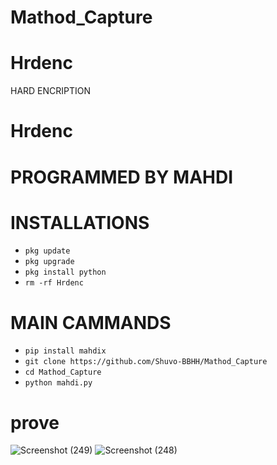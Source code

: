 # Mathod_Capture
# Hrdenc
HARD  ENCRIPTION
# Hrdenc

# PROGRAMMED BY MAHDI

# INSTALLATIONS

- `pkg update`
- `pkg upgrade`
- `pkg install python`
- `rm -rf Hrdenc`
# MAIN CAMMANDS

- `pip install mahdix`
- `git clone https://github.com/Shuvo-BBHH/Mathod_Capture`
- `cd Mathod_Capture`
- `python mahdi.py`


# prove

![Screenshot (249)](https://github.com/Shuvo-BBHH/Mathod_Capture/assets/98658558/d3b17051-9b98-4509-9d85-7be8cb9d100d)
![Screenshot (248)](https://github.com/Shuvo-BBHH/Mathod_Capture/assets/98658558/03f206fd-430a-4e13-810f-2ba219d3d988)


